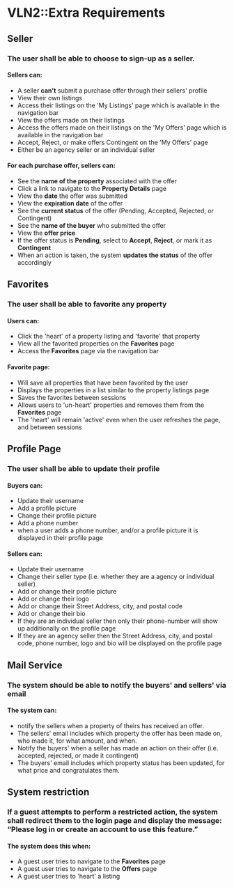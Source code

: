 # VLN2::Extra Requirements 

## Seller
### The user shall be able to choose to sign-up as a seller.
#### Sellers can:
- A seller **can't** submit a purchase offer through their sellers' profile
- View their own listings 
- Access their listings on the 'My Listings' page which is available in the navigation bar
- View the offers made on their listings
- Access the offers made on their listings on the 'My Offers' page which is available in the navigation bar
- Accept, Reject, or make offers Contingent on the 'My Offers' page
- Either be an agency seller or an individual seller

#### For each purchase offer, sellers can:
- See the **name of the property** associated with the offer
- Click a link to navigate to the **Property Details** page
- View the **date** the offer was submitted
- View the **expiration date** of the offer
- See the **current status** of the offer (Pending, Accepted, Rejected, or Contingent)
- See the **name of the buyer** who submitted the offer
- View the **offer price**
- If the offer status is **Pending**, select to **Accept**, **Reject**, or mark it as **Contingent**
- When an action is taken, the system **updates the status** of the offer accordingly

## Favorites
### The user shall be able to favorite any property
#### Users can:
- Click the 'heart' of a property listing and 'favorite' that property
- View all the favorited properties on the **Favorites** page
- Access the **Favorites** page via the navigation bar

#### Favorite page:
- Will save all properties that have been favorited by the user
- Displays the properties in a list similar to the property listings page
- Saves the favorites between sessions
- Allows users to 'un-heart' properties and removes them from the **Favorites** page
- The 'heart' will remain 'active' even when the user refreshes the page, and between sessions

## Profile Page 
### The user shall be able to update their profile
#### Buyers can:
- Update their username
- Add a profile picture
- Change their profile picture
- Add a phone number
- when a user adds a phone number, and/or a profile picture it is displayed in their profile page

#### Sellers can:
- Update their username
- Change their seller type (i.e. whether they are a agency or individual seller)
- Add or change their profile picture
- Add or change their logo
- Add or change their Street Address, city, and postal code
- Add or change their bio
- If they are an individual seller then only their phone-number will show up additionally on the profile page
- If they are an agency seller then the Street Address, city, and postal code, phone number, logo and bio will be displayed on the profile page

## Mail Service
### The system should be able to notify the buyers' and sellers' via email
#### The system can:
- notify the sellers when a property of theirs has received an offer.
- The sellers' email includes which property the offer has been made on, who made it, for what amount, and when.
- Notify the buyers' when a seller has made an action on their offer (i.e. accepted, rejected, or made it contingent)
- The buyers' email includes which property status has been updated, for what price and congratulates them.

## System restriction
### If a guest attempts to perform a restricted action, the system shall redirect them to the login page and display the message: “Please log in or create an account to use this feature.”
#### The system does this when:
- A guest user tries to navigate to the **Favorites** page
- A guest user tries to navigate to the **Offers** page
- A guest user tries to 'heart' a listing

